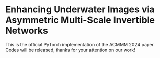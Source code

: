 Enhancing Underwater Images via Asymmetric Multi-Scale Invertible Networks
=
This is the official PyTorch implementation of the ACMMM 2024 paper. Codes will be released, thanks for your attention on our work!
